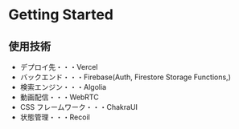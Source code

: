 # Getting Started

## 使用技術
- デプロイ先・・・Vercel
- バックエンド・・・Firebase(Auth, Firestore Storage Functions,)
- 検索エンジン・・・Algolia
- 動画配信・・・WebRTC
- CSS フレームワーク・・・ChakraUI
- 状態管理・・・Recoil
